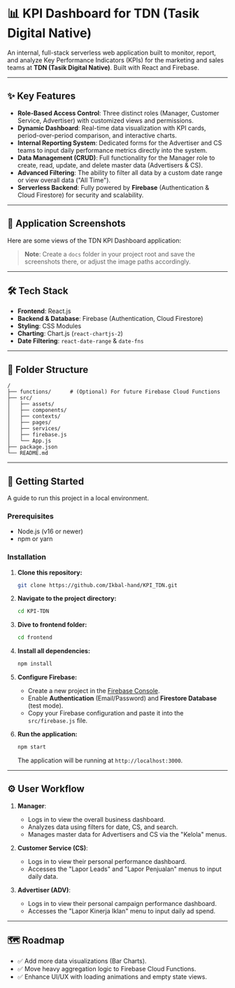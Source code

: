 
# 📊 KPI Dashboard for TDN (Tasik Digital Native)

An internal, full-stack serverless web application built to monitor, report, and analyze Key Performance Indicators (KPIs) for the marketing and sales teams at **TDN (Tasik Digital Native)**. Built with React and Firebase.

---

## ✨ Key Features

-    **Role-Based Access Control**: Three distinct roles (Manager, Customer Service, Advertiser) with customized views and permissions.
-    **Dynamic Dashboard**: Real-time data visualization with KPI cards, period-over-period comparison, and interactive charts.
-   **Internal Reporting System**: Dedicated forms for the Advertiser and CS teams to input daily performance metrics directly into the system.
-    **Data Management (CRUD)**: Full functionality for the Manager role to create, read, update, and delete master data (Advertisers & CS).
-    **Advanced Filtering**: The ability to filter all data by a custom date range or view overall data ("All Time").
-    **Serverless Backend**: Fully powered by **Firebase** (Authentication & Cloud Firestore) for security and scalability.

---

## 📸 Application Screenshots

Here are some views of the TDN KPI Dashboard application:


> **Note**: Create a `docs` folder in your project root and save the screenshots there, or adjust the image paths accordingly.

---

## 🛠️ Tech Stack

-   **Frontend**: React.js
-   **Backend & Database**: Firebase (Authentication, Cloud Firestore)
-   **Styling**: CSS Modules
-   **Charting**: Chart.js (`react-chartjs-2`)
-   **Date Filtering**: `react-date-range` & `date-fns`

---

## 📂 Folder Structure

```
/
├── functions/      # (Optional) For future Firebase Cloud Functions
├── src/
│   ├── assets/
│   ├── components/
│   ├── contexts/
│   ├── pages/
│   ├── services/
│   ├── firebase.js
│   └── App.js
├── package.json
└── README.md
```

---

## 🚀 Getting Started

A guide to run this project in a local environment.

### Prerequisites

-   Node.js (v16 or newer)
-   npm or yarn

### Installation

1.  **Clone this repository:**
    ```bash
    git clone https://github.com/Ikbal-hand/KPI_TDN.git
    ```

2.  **Navigate to the project directory:**
    ```bash
    cd KPI-TDN
    ```
4.  **Dive to frontend folder:**
    ```bash
    cd frontend
    ```

3.  **Install all dependencies:**
    ```bash
    npm install
    ```

4.  **Configure Firebase:**
    -   Create a new project in the [Firebase Console](https://console.firebase.google.com/).
    -   Enable **Authentication** (Email/Password) and **Firestore Database** (test mode).
    -   Copy your Firebase configuration and paste it into the `src/firebase.js` file.

5.  **Run the application:**
    ```bash
    npm start
    ```
    The application will be running at `http://localhost:3000`.

---

## ⚙️ User Workflow

1.  **Manager**:
    -   Logs in to view the overall business dashboard.
    -   Analyzes data using filters for date, CS, and search.
    -   Manages master data for Advertisers and CS via the "Kelola" menus.

2.  **Customer Service (CS)**:
    -   Logs in to view their personal performance dashboard.
    -   Accesses the "Lapor Leads" and "Lapor Penjualan" menus to input daily data.

3.  **Advertiser (ADV)**:
    -   Logs in to view their personal campaign performance dashboard.
    -   Accesses the "Lapor Kinerja Iklan" menu to input daily ad spend.

---

##  🗺️ Roadmap

-   ✅ Add more data visualizations (Bar Charts).
-   ✅ Move heavy aggregation logic to Firebase Cloud Functions.
-   ✅ Enhance UI/UX with loading animations and empty state views.